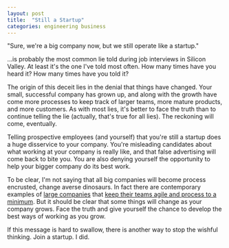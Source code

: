 ```yaml
---
layout: post
title:  "Still a Startup"
categories: engineering business
---
```


"Sure, we're a big company now, but we still operate like a startup."

...is probably the most common lie told during job interviews in Silicon Valley. At least it's the one I've told most often. How many times have you heard it? How many times have you told it?

The origin of this deceit lies in the denial that things have changed. Your small, successful company has grown up, and along with the growth have come more processes to keep track of larger teams, more mature products, and more customers. As with most lies, it's better to face the truth than to continue telling the lie (actually, that's true for all lies). The reckoning will come, eventually.

Telling prospective employees (and yourself) that you're still a startup does a huge disservice to your company. You're misleading candidates about what working at your company is really like, and that false advertising will come back to bite you. You are also denying yourself the opportunity to help your bigger company do its best work.

To be clear, I'm not saying that all big companies will become process encrusted, change averse dinosaurs. In fact there are contemporary examples of [large companies](http://www.businessweek.com/articles/2013-10-10/jeff-bezos-and-the-age-of-amazon-excerpt-from-the-everything-store-by-brad-stone) that [keep their teams agile and process to a minimum](http://blog.jasoncrawford.org/two-pizza-teams). But it should be clear that some things will change as your company grows. Face the truth and give yourself the chance to develop the best ways of working as you grow.

If this message is hard to swallow, there is another way to stop the wishful thinking. Join a startup. I did.
